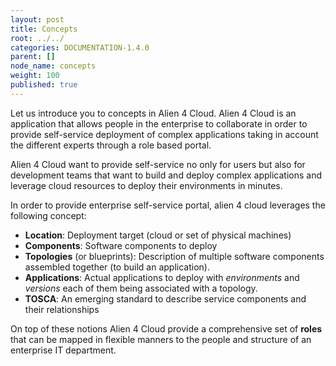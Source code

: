 ```yaml
---
layout: post
title: Concepts
root: ../../
categories: DOCUMENTATION-1.4.0
parent: []
node_name: concepts
weight: 100
published: true
---
```


Let us introduce you to concepts in Alien 4 Cloud. Alien 4 Cloud is an application that allows people in the enterprise to collaborate in order to provide self-service deployment of complex applications taking in account the different experts through a role based portal.

Alien 4 Cloud want to provide self-service no only for users but also for development teams that want to build and deploy complex applications and leverage cloud resources to deploy their environments in minutes.

In order to provide enterprise self-service portal, alien 4 cloud leverages the following concept:

* __Location__: Deployment target (cloud or set of physical machines)
* __Components__: Software components to deploy
* __Topologies__ (or blueprints): Description of multiple software components assembled together (to build an application).
* __Applications__: Actual applications to deploy with _environments_ and _versions_ each of them being associated with a topology.
* __TOSCA__: An emerging standard to describe service components and their relationships

On top of these notions Alien 4 Cloud provide a comprehensive set of __roles__ that can be mapped in flexible manners to the people and structure of an enterprise IT department.
